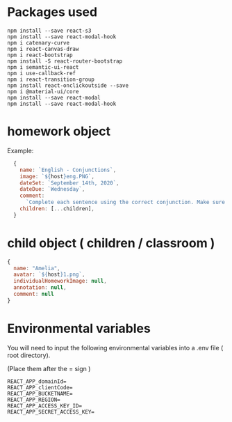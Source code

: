 # Packages used

```
npm install --save react-s3  
npm install --save react-modal-hook
npm i catenary-curve
npm i react-canvas-draw
npm i react-bootstrap
npm install -S react-router-bootstrap
npm i semantic-ui-react
npm i use-callback-ref
npm i react-transition-group
npm install react-onclickoutside --save
npm i @material-ui/core
npm install --save react-modal
npm install --save react-modal-hook
```

# homework object

Example:

```javascript
  {
    name: `English - Conjunctions`,
    image: `${host}eng.PNG`,
    dateSet: `September 14th, 2020`,
    dateDue: `Wednesday`,
    comment:
      `Complete each sentence using the correct conjunction. Make sure to read the sentences carefully as you will be using them in class later this week.`,
    children: [...children],
  }
```

# child object ( children / classroom )

  ```javascript
  {
    name: "Amelia",
    avatar: `${host}1.png`,
    individualHomeworkImage: null,
    annotation: null,
    comment: null
}
```

# Environmental variables

You will need to input the following environmental variables into a .env file ( root directory).

(Place them after the = sign )

```
REACT_APP_domainId=
REACT_APP_clientCode=
REACT_APP_BUCKETNAME=
REACT_APP_REGION=
REACT_APP_ACCESS_KEY_ID=
REACT_APP_SECRET_ACCESS_KEY=
```
